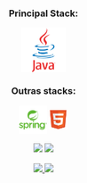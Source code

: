 <div align="center" style="display: inline_block">

  <h3> Principal Stack: </h3>
 <img align="center" alt="Fabio-Java" height="80" width="80" src="https://raw.githubusercontent.com/devicons/devicon/6910f0503efdd315c8f9b858234310c06e04d9c0/icons/java/java-original-wordmark.svg">

  <h3> Outras stacks: </h3>  
  <img align="center" alt="Fabio-SPRING" height="50" width="50" src="https://raw.githubusercontent.com/devicons/devicon/6910f0503efdd315c8f9b858234310c06e04d9c0/icons/spring/spring-original-wordmark.svg">
  <img align="center" alt="Fabio-HTML" height="35" width="35" src="https://raw.githubusercontent.com/devicons/devicon/6910f0503efdd315c8f9b858234310c06e04d9c0/icons/html5/html5-original.svg">
</div>

<br>
<div align="center"> 
  <a href = "mailto:emailprofissional.fabio@gmail.com"><img src="https://img.shields.io/badge/-Gmail-%23333?style=for-the-badge&logo=gmail&logoColor=white" target="_blank"></a>
  <a href="https://www.linkedin.com/in/fabiorezendedias" target="_blank"><img src="https://img.shields.io/badge/-LinkedIn-%230077B5?style=for-the-badge&logo=linkedin&logoColor=white" target="_blank"></a> 
</div>

<br>

<div align="center">
  <a href="https://github.com/fabiodias27">
  <img height="180em" src="https://github-readme-stats.vercel.app/api?username=fabiodias27&show_icons=true&theme=github_dark&include_all_commits=true&count_private=true"/>
  <img height="180em" src="https://github-readme-stats.vercel.app/api/top-langs/?username=fabiodias27&layout=compact&langs_count=7&theme=github_dark"/>
</div>

  
##

